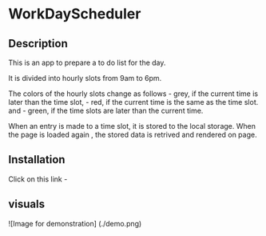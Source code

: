 # WorkDayScheduler

## Description
This is an app to prepare a to do list for the day. 

It is divided into hourly slots from 9am to 6pm.

The colors of the hourly slots change as follows
    - grey, if the current time is later than the time slot,
    - red, if the current time is the same as the time slot. and
    - green, if the time slots are later than the current time.
    
When an entry is made to a time slot, it is stored to the local storage.
When the page is loaded again , the stored data is retrived and rendered on page.

## Installation

Click on this link - 

## visuals
![Image for demonstration] (./demo.png)
